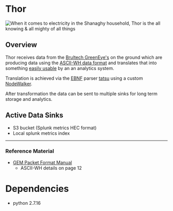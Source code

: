 
# Thor

![When it comes to electricity in the Shanaghy household, 
Thor is the all knowing & all mighty of all things](img/thor.jpg)

## Overview

Thor receives data from the [Brultech GreenEye's](http://www.brultech.com/greeneye/) on 
the ground which are producing data using the [ASCII-WH data format](src/data/example_in.asciiwh) 
and translates that into something [easily usable](src/data/example_out_splunk_metrics.json)
by an an analytics system.

Translation is achieved via the [EBNF](src/data/seg.ebnf) 
parser [tatsu](http://tatsu.readthedocs.io/) using a custom 
[NodeWalker](src/seg.py).

After transformation the data can be sent to multiple sinks for long term 
storage and analytics. 

## Active Data Sinks

 * S3 bucket (Splunk metrics HEC format)
 * Local splunk metrics index

---
### Reference Material
 * [GEM Packet Format Manual](https://www.brultech.com/software/files/getsoft/1/1#man)
   * ASCII-WH details on page 12

# Dependencies

* python 2.7.16